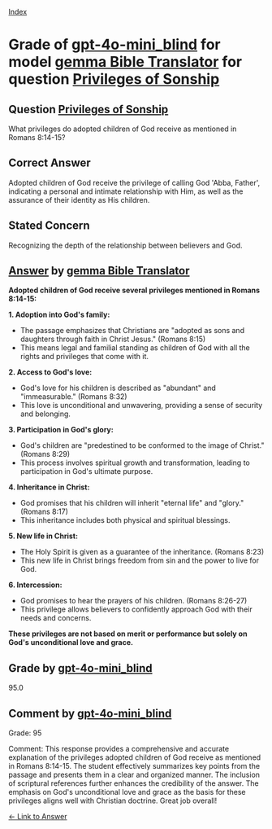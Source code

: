 
[Index](../../../../index.md)
# Grade of [gpt-4o-mini_blind](../../../grading_models/gpt-4o-mini_blind.md) for model [gemma Bible Translator](../../../answering_models/gemma_Bible_Translator.md) for question [Privileges of Sonship](../../../questions/Privileges_of_Sonship.md)

## Question [Privileges of Sonship](../../../questions/Privileges_of_Sonship.md)
What privileges do adopted children of God receive as mentioned in Romans 8:14-15?

## Correct Answer
Adopted children of God receive the privilege of calling God 'Abba, Father', indicating a personal and intimate relationship with Him, as well as the assurance of their identity as His children.

## Stated Concern
Recognizing the depth of the relationship between believers and God.

## [Answer](../Privileges_of_Sonship.md) by [gemma Bible Translator](../../../answering_models/gemma_Bible_Translator.md)
**Adopted children of God receive several privileges mentioned in Romans 8:14-15:**

**1. Adoption into God's family:**

* The passage emphasizes that Christians are "adopted as sons and daughters through faith in Christ Jesus." (Romans 8:15)
* This means legal and familial standing as children of God with all the rights and privileges that come with it.

**2. Access to God's love:**

* God's love for his children is described as "abundant" and "immeasurable." (Romans 8:32)
* This love is unconditional and unwavering, providing a sense of security and belonging.

**3. Participation in God's glory:**

* God's children are "predestined to be conformed to the image of Christ." (Romans 8:29)
* This process involves spiritual growth and transformation, leading to participation in God's ultimate purpose.

**4. Inheritance in Christ:**

* God promises that his children will inherit "eternal life" and "glory." (Romans 8:17)
* This inheritance includes both physical and spiritual blessings.

**5. New life in Christ:**

* The Holy Spirit is given as a guarantee of the inheritance. (Romans 8:23)
* This new life in Christ brings freedom from sin and the power to live for God.

**6. Intercession:**

* God promises to hear the prayers of his children. (Romans 8:26-27)
* This privilege allows believers to confidently approach God with their needs and concerns.

**These privileges are not based on merit or performance but solely on God's unconditional love and grace.**

## Grade by [gpt-4o-mini_blind](../../../grading_models/gpt-4o-mini_blind.md)
95.0

## Comment by [gpt-4o-mini_blind](../../../grading_models/gpt-4o-mini_blind.md)
Grade: 95

Comment: This response provides a comprehensive and accurate explanation of the privileges adopted children of God receive as mentioned in Romans 8:14-15. The student effectively summarizes key points from the passage and presents them in a clear and organized manner. The inclusion of scriptural references further enhances the credibility of the answer. The emphasis on God's unconditional love and grace as the basis for these privileges aligns well with Christian doctrine. Great job overall!

[&lt;- Link to Answer](../Privileges_of_Sonship.md)
